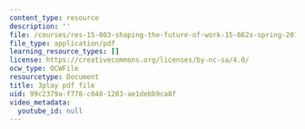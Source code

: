 ```yaml
---
content_type: resource
description: ''
file: /courses/res-15-003-shaping-the-future-of-work-15-662x-spring-2016/99c2379af778c0481203ae1debb9ca8f_WJUHzSQPRVM.pdf
file_type: application/pdf
learning_resource_types: []
license: https://creativecommons.org/licenses/by-nc-sa/4.0/
ocw_type: OCWFile
resourcetype: Document
title: 3play pdf file
uid: 99c2379a-f778-c048-1203-ae1debb9ca8f
video_metadata:
  youtube_id: null
---
```

